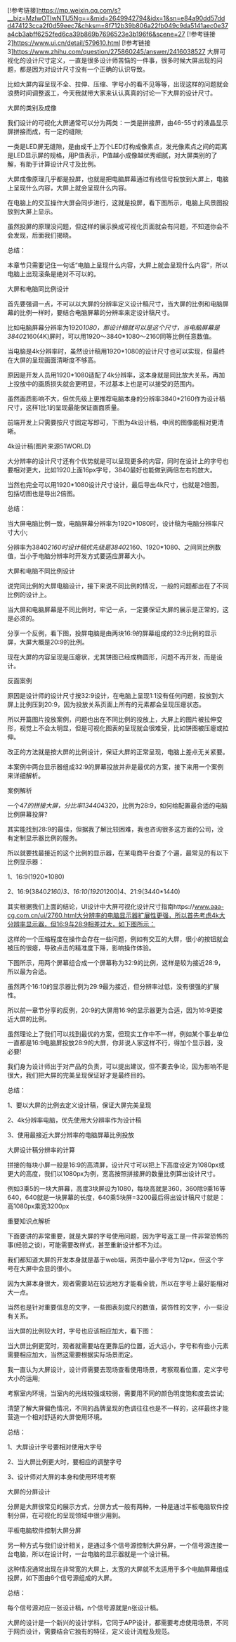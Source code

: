 [!参考链接]https://mp.weixin.qq.com/s?__biz=MzIwOTIwNTU5Ng==&mid=2649942794&idx=1&sn=e84a90dd57ddd474123cca2f0d59eec7&chksm=8f712b39b806a22fb049c9da5141aec0e37a4cb3abff6252fed6ca39b869b7696523e3b196f6&scene=27
[!参考链接2]https://www.ui.cn/detail/579610.html
[!参考链接3]https://www.zhihu.com/question/275860245/answer/2416038527
大屏可视化的设计尺寸定义，一直是很多设计师苦恼的一件事，很多时候大屏出现的问题，都是因为对设计尺寸没有一个正确的认识导致。

比如大屏内容呈现不全、拉伸、压缩、字号小的看不见等等，出现这样的问题就会浪费时间调整返工，今天我就带大家来认认真真的讨论一下大屏的设计尺寸。

大屏的类别及成像

我们设计的可视化大屏通常可以分为两类：一类是拼接屏，由46-55寸的液晶显示屏拼接而成，有一定的缝隙;

一类是LED屏无缝隙，是由成千上万个LED灯构成像素点，发光像素点之间的距离是LED显示屏的规格，用P值表示，P值越小成像越优秀细腻，对大屏类别的了解，有助于计算设计尺寸及比例。

大屏成像原理几乎都是投屏，也就是把电脑屏幕通过有线信号投放到大屏上，电脑上呈现什么内容，大屏上就会呈现什么内容。

在电脑上的交互操作大屏会同步进行，这就是投屏，看下图所示，电脑上风景图投放到大屏上显示。



虽然投屏的原理没问题，但这样的展示换成可视化页面就会有问题，不知道你会不会发现，后面我们揭晓。

总结：

本章节只需要记住一句话“电脑上呈现什么内容，大屏上就会呈现什么内容”，所以电脑上出现滚条是绝对不可以的。

大屏和电脑同比例设计

首先要强调一点，不可以以大屏的分辨率定义设计稿尺寸，当大屏的比例和电脑屏幕的比例一样时，要结合电脑屏幕的分辨率来定设计稿尺寸。

比如电脑屏幕分辨率为1920*1080，那设计稿就可以是这个尺寸，当电脑屏幕是3840*2160(4K)屏时，可以用1920～3840*1080～2160同等比例任意数值。



当电脑是4k分辨率时，虽然设计稿用1920*1080的设计尺寸也可以实现，但最终在大屏的呈现画面清晰度不够高。

原因是开发人员用1920*1080适配了4k分辨率，这本身就是同比放大关系，再加上投放中的画质损失就会更明显，不过基本上也是可以接受的范围内。

虽然画质影响不大，但优先级上更推荐电脑本身的分辨率3840*2160作为设计稿尺寸，这样1比1的呈现最能保证画面质量。

前端开发上只需要按尺寸固定写即可，下图为4k设计稿，中间的图像能相对更清晰。



4k设计稿(图片来源51WORLD)

大分辨率的设计尺寸还有个优势就是可以呈现更多的内容，同时在设计上的字号也要相对更大，比如1920上面16px字号，3840最好也能做到两倍左右的放大。

当然也完全可以用1920*1080设计尺寸设计，最后导出4k尺寸，也就是2倍图，包括切图也是导出2倍图。

总结：

当大屏电脑比例一致，电脑屏幕分辨率为1920*1080时，设计稿为电脑分辨率尺寸大小;

分辨率为3840*2160时设计稿优先级是3840*2160、1920*1080、之间同比例数值，当小于电脑分辨率时开发方式要适应屏幕大小。

大屏和电脑不同比例设计

说完同比例的大屏电脑设计，接下来说不同比例的情况，一般的问题都出在了不同比例的设计上。

当大屏和电脑屏幕是不同比例时，牢记一点，一定要保证大屏的展示是正常的，这是必须的。

分享一个反例，看下图，投屏电脑是由两块16:9的屏幕组成的32:9比例的显示屏，大屏大概是20:9的比例。

现在大屏的内容呈现是压瘪状，尤其饼图已经成椭圆形，问题不再开发，而是设计。



反面案例

原因是设计师的设计尺寸按32:9设计，在电脑上呈现1:1没有任何问题，投放到大屏上比例压到20:9，因为投放关系页面上所有的元素都会呈现压瘪状态。

所以开篇图片投放案例，问题也出在不同比例的投放上，大屏上的图片被拉伸变形，视觉上不会太明显，但是可视化图表的呈现就会很难受，比如饼图被压瘪或拉伸。

改正的方法就是按大屏的比例设计，保证大屏的正常呈现，电脑上差点无关紧要。

本案例中两台显示器组成32:9的屏幕投放并非是最优的方案，接下来用一个案例来详细解析。

案例解析

一个4*7的拼接大屏，分比率13440*4320，比例为28:9，如何给配置最合适的电脑比例屏幕投屏?



其实能找到28:9的最佳，但据我了解比较困难，我也咨询很多这方面的公司，没有定制显示器比例的服务。

所以就要找最接近的这个比例的显示器，在某电商平台查了个遍，最常见的有以下比例显示器：

1、16:9(1920*1080)

2、16:9(3840*2160)3、16:10(1920*1200)4、21:9(3440*1440)

其实根据我们上面的结论，UI设计中大屏可视化设计尺寸指南https://www.aaa-cg.com.cn/ui/2760.html大分辨率的电脑显示器扩展性更强，所以首先考虑4k大分辨率显示器，但16:9与28:9相差过大，如下图所示：



这样的一个压缩程度在操作会存在一些问题，例如有交互的大屏，很小的按钮就会被压的很瘪，导致点击的精准度下降，影响操作体验。

下图所示，用两个屏幕组合成一个屏幕称为32:9的比例，这样是较为接近28:9，所以最为合适。



虽然两个16:10的显示器比例为29:9最为接近，但分辨率过低，没有很强的扩展性。

所以前一章节分享的反例，20:9的大屏用16:9的显示器更为合适，因为16:9更接近大屏的比例。

虽然理论上了我们可以找到最优的方案，但现实工作中不一样，例如某个事业单位一直都是16:9电脑屏投放28:9的大屏，你非说人家这样不行，得加个显示器，没必要!

我们身为设计师出于对产品的负责，可以提出建议，但不要去争论，因为影响不是很大，我们把大屏的完美呈现保证好才是最终目的。

总结：

1、要以大屏的比例去定义设计稿，保证大屏完美呈现

2、4k分辨率电脑，优先使用大分辨率作为设计稿

3、使用最接近大屏分辨率的电脑屏幕比例投放

大屏设计稿分辨率的计算

拼接的每块小屏一般是16:9的高清屏，设计尺寸可以把上下高度设定为1080px或更大的高度，我们以1080px为例，宽高按照拼接屏的数量比例算出设计尺寸。

例如3乘5的一块大屏幕，高度3块屏设为1080，每块高就是360，360除9乘16等640，640就是一块屏幕的长度，640乘5块屏=3200最后得出设计稿尺寸就是：高1080px乘宽3200px



重要知识点解析

下面要讲的非常重要，就是大屏的字号使用问题，因为字号返工是一件非常恐怖的事(经验之谈)，可能需要改样式，甚至重新设计都不为过。

我们都知道大屏的开发本身就是基于web端，网页中最小字号为12px，但这个字号在大屏中会显的很小。

因为大屏本身很大，观者需要站在较远地方才能看全貌，所以在字号上最好能相对大一点。

当然也是针对重要信息的文字，一些图表刻度尺的数值，装饰性的文字，小一些没有关系。

当大屏的比例较大时，字号也应该相应加大，看下图：



当大屏比例更宽时，观者就需要站在更靠后的位置，近大远小，字号和有些小元素需要相应加大，当然这需要根据实际场景而定。

我一直认为大屏设计，设计师需要去现场查看使用场景，考察观看位置，定义字号大小的运用;

考察室内环境，当室内的光线较强或较弱，需要用不同的颜色明度饱和度去尝试;

清楚了解大屏偏色情况，不同的品牌呈现的色调往往也是不一样的，这样最终才能营造一个相对舒适的大屏使用环境。

总结：

1、大屏设计字号要相对使用大字号

2、当大屏比例更大时，要相应的调整字号

3、设计师对大屏的本身和使用环境考察

大屏的分屏设计

分屏是大屏很常见的展示方式，分屏方式一般有两种，一种是通过平板电脑软件控制分屏，在可视化的呈现领域中很少用到。



平板电脑软件控制大屏分屏

另一种方式与我们设计相关，是通过多个信号源控制大屏分屏，一个信号源连接一台电脑，所以在设计时，一台电脑的显示器就是一个设计稿。

这种情况通常出现在非常宽的大屏上，太宽的大屏就不太适用于多个电脑屏幕组成投屏，如下图由6个信号源组成的大屏。



总结：

每个信号源对应一张设计稿，n个信号源就是n张设计稿。

大屏的设计是一个新兴的设计学科，它同于APP设计，都需要考虑使用场景，不同于网页设计，需要结合它独有的特征，定义设计流程及规范。

